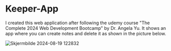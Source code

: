 # Keeper-App
I created this web application after following the udemy course "The Complete 2024 Web Development Bootcamp" by Dr. Angela Yu.
It shows an app where you can create notes and delete it as shown in the picture below.


![Skjermbilde 2024-08-19 122832](https://github.com/user-attachments/assets/94e66fb8-6792-4b89-82d8-f43d587a023f)
